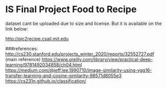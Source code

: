 # IS Final Project Food to Recipe

dataset cant be uploaded due to size and license. But it is available on the link below:

http://pic2recipe.csail.mit.edu

###references:
http://cs230.stanford.edu/projects_winter_2020/reports/32552727.pdf (main reference)
https://www.oreilly.com/library/view/practical-deep-learning/9781492034858/ch04.html
https://medium.com/@jeff.lee.1990710/image-similarity-using-vgg16-transfer-learning-and-cosine-similarity-98571d8055e3
https://cs231n.github.io/classification/
